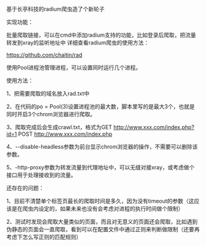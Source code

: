 基于长亭科技的radium爬虫造了个新轮子

实现功能：

批量爬取链接，可以在cmd中添加radium支持的功能，比如登录后爬取，把流量转发到xray的监听地址中
详细查看radium爬虫的使用方法：

https://github.com/chaitin/rad

使用Pool进程池管理进程，可以设置同时运行几个进程。

使用方法：

1、把需要爬取的域名放入rad.txt中

2、在代码的po = Pool(3)设置进程池的最大数，脚本里写的是最大3个，也就是同时开启3个chrom浏览器进行爬取。

3、爬取完成后会生成crawl.txt，格式为GET http://www.xxx.com/index.php?id=1  POST http://www.xxx.com/index.php

4、--disable-headless参数为前台显示chrom浏览器的操作，不需要可以删除该参数。

5、-http-proxy参数为转发流量到代理地址中，可以无缝对接xray，或考虑做个接口用于处理接收到的流量。

还存在的问题：

1、目前不清楚单个标签页最长的爬取时间是多久，因为没有timeout的参数（这应该是在爬虫内设定的，如果未来也没有会考虑对进程的执行时间做个限制）

2、测试时发现会爬取大量类似的页面，而且对无意义的页面还会爬取，比如遇到伪静态的页面会一直爬取，看到可以在配置文件中通过正则来判断做限制（还要再考虑下怎么写正则的匹配规则）
